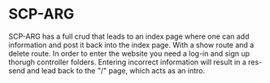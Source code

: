 # SCP-ARG

SCP-ARG has a full crud that leads to an index page where one can add information and post it back into the index page. With a show route and a delete route. In order to enter the website you need a log-in and sign up thorugh controller folders. Entering incorrect information will result in a res-send and lead back to the "/" page, which acts as an intro. 
